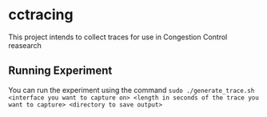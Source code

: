 # cctracing

This project intends to collect traces for use in Congestion Control reasearch

## Running Experiment

You can run the experiment using the command `sudo ./generate_trace.sh <interface you want to capture on> <length in seconds of the trace you want to capture> <directory to save output>`